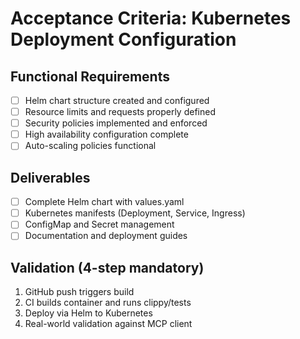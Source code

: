 # Acceptance Criteria: Kubernetes Deployment Configuration

## Functional Requirements
- [ ] Helm chart structure created and configured
- [ ] Resource limits and requests properly defined
- [ ] Security policies implemented and enforced
- [ ] High availability configuration complete
- [ ] Auto-scaling policies functional

## Deliverables
- [ ] Complete Helm chart with values.yaml
- [ ] Kubernetes manifests (Deployment, Service, Ingress)
- [ ] ConfigMap and Secret management
- [ ] Documentation and deployment guides

## Validation (4-step mandatory)
1. GitHub push triggers build
2. CI builds container and runs clippy/tests
3. Deploy via Helm to Kubernetes
4. Real-world validation against MCP client